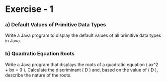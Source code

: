 # Exercise - 1

### a) Default Values of Primitive Data Types

Write a Java program to display the default values of all primitive data types in Java.

### b) Quadratic Equation Roots

Write a Java program that displays the roots of a quadratic equation \( ax^2 + bx = 0 \). Calculate the discriminant \( D \) and, based on the value of \( D \), describe the nature of the roots.
